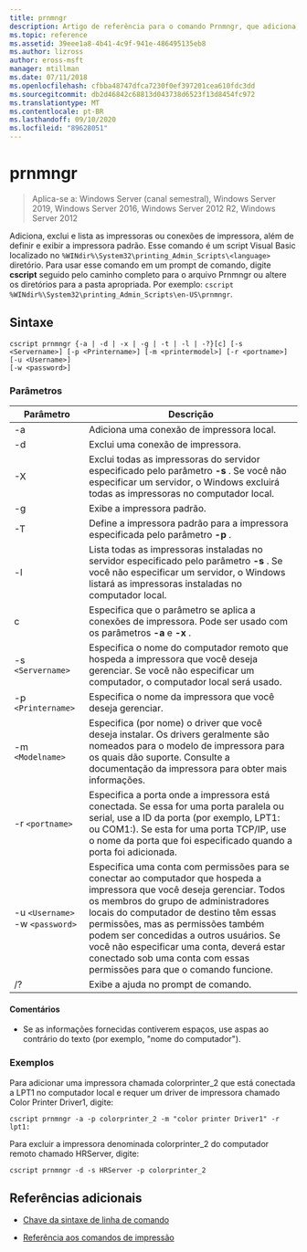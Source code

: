 ```yaml
---
title: prnmngr
description: Artigo de referência para o comando Prnmngr, que adiciona, exclui e lista impressoras ou conexões de impressora, além de definir e exibir a impressora padrão.
ms.topic: reference
ms.assetid: 39eee1a8-4b41-4c9f-941e-486495135eb8
ms.author: lizross
author: eross-msft
manager: mtillman
ms.date: 07/11/2018
ms.openlocfilehash: cfbba48747dfca7230f0ef397201cea610fdc3dd
ms.sourcegitcommit: db2d46842c68813d043738d6523f13d8454fc972
ms.translationtype: MT
ms.contentlocale: pt-BR
ms.lasthandoff: 09/10/2020
ms.locfileid: "89628051"
---
```

# <a name="prnmngr"></a>prnmngr

> Aplica-se a: Windows Server (canal semestral), Windows Server 2019, Windows Server 2016, Windows Server 2012 R2, Windows Server 2012

Adiciona, exclui e lista as impressoras ou conexões de impressora, além de definir e exibir a impressora padrão. Esse comando é um script Visual Basic localizado no `%WINdir%\System32\printing_Admin_Scripts\<language>` diretório. Para usar esse comando em um prompt de comando, digite **cscript** seguido pelo caminho completo para o arquivo Prnmngr ou altere os diretórios para a pasta apropriada. Por exemplo: `cscript %WINdir%\System32\printing_Admin_Scripts\en-US\prnmngr`.

## <a name="syntax"></a>Sintaxe

```
cscript prnmngr {-a | -d | -x | -g | -t | -l | -?}[c] [-s <Servername>] [-p <Printername>] [-m <printermodel>] [-r <portname>] [-u <Username>]
[-w <password>]
```

### <a name="parameters"></a>Parâmetros

| Parâmetro | Descrição |
|--|--|
| -a | Adiciona uma conexão de impressora local. |
| -d | Exclui uma conexão de impressora. |
| -X | Exclui todas as impressoras do servidor especificado pelo parâmetro **-s** . Se você não especificar um servidor, o Windows excluirá todas as impressoras no computador local. |
| -g | Exibe a impressora padrão. |
| -T | Define a impressora padrão para a impressora especificada pelo parâmetro **-p** . |
| -l | Lista todas as impressoras instaladas no servidor especificado pelo parâmetro **-s** . Se você não especificar um servidor, o Windows listará as impressoras instaladas no computador local. |
| c | Especifica que o parâmetro se aplica a conexões de impressora. Pode ser usado com os parâmetros **-a** e **-x** . |
| -s `<Servername>` | Especifica o nome do computador remoto que hospeda a impressora que você deseja gerenciar. Se você não especificar um computador, o computador local será usado. |
| -p `<Printername>` | Especifica o nome da impressora que você deseja gerenciar. |
| -m `<Modelname>` | Especifica (por nome) o driver que você deseja instalar. Os drivers geralmente são nomeados para o modelo de impressora para os quais dão suporte. Consulte a documentação da impressora para obter mais informações. |
| -r `<portname>` | Especifica a porta onde a impressora está conectada. Se essa for uma porta paralela ou serial, use a ID da porta (por exemplo, LPT1: ou COM1:). Se esta for uma porta TCP/IP, use o nome da porta que foi especificado quando a porta foi adicionada. |
| -u `<Username>` -w `<password>` | Especifica uma conta com permissões para se conectar ao computador que hospeda a impressora que você deseja gerenciar. Todos os membros do grupo de administradores locais do computador de destino têm essas permissões, mas as permissões também podem ser concedidas a outros usuários. Se você não especificar uma conta, deverá estar conectado sob uma conta com essas permissões para que o comando funcione. |
| /? | Exibe a ajuda no prompt de comando. |

#### <a name="remarks"></a>Comentários

- Se as informações fornecidas contiverem espaços, use aspas ao contrário do texto (por exemplo, "nome do computador").

### <a name="examples"></a>Exemplos

Para adicionar uma impressora chamada colorprinter_2 que está conectada a LPT1 no computador local e requer um driver de impressora chamado Color Printer Driver1, digite:

```
cscript prnmngr -a -p colorprinter_2 -m "color printer Driver1" -r lpt1:
```

Para excluir a impressora denominada colorprinter_2 do computador remoto chamado HRServer, digite:

```
cscript prnmngr -d -s HRServer -p colorprinter_2
```

## <a name="additional-references"></a>Referências adicionais

- [Chave da sintaxe de linha de comando](command-line-syntax-key.md)

- [Referência aos comandos de impressão](print-command-reference.md)
